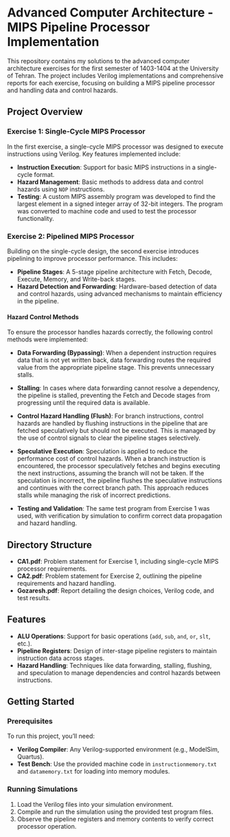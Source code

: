 # Advanced Computer Architecture - MIPS Pipeline Processor Implementation

This repository contains my solutions to the advanced computer architecture exercises for the first semester of 1403-1404 at the University of Tehran. The project includes Verilog implementations and comprehensive reports for each exercise, focusing on building a MIPS pipeline processor and handling data and control hazards.

## Project Overview

### Exercise 1: Single-Cycle MIPS Processor
In the first exercise, a single-cycle MIPS processor was designed to execute instructions using Verilog. Key features implemented include:
- **Instruction Execution**: Support for basic MIPS instructions in a single-cycle format.
- **Hazard Management**: Basic methods to address data and control hazards using `NOP` instructions.
- **Testing**: A custom MIPS assembly program was developed to find the largest element in a signed integer array of 32-bit integers. The program was converted to machine code and used to test the processor functionality.

### Exercise 2: Pipelined MIPS Processor
Building on the single-cycle design, the second exercise introduces pipelining to improve processor performance. This includes:
- **Pipeline Stages**: A 5-stage pipeline architecture with Fetch, Decode, Execute, Memory, and Write-back stages.
- **Hazard Detection and Forwarding**: Hardware-based detection of data and control hazards, using advanced mechanisms to maintain efficiency in the pipeline.
  
#### Hazard Control Methods
To ensure the processor handles hazards correctly, the following control methods were implemented:
  - **Data Forwarding (Bypassing)**: When a dependent instruction requires data that is not yet written back, data forwarding routes the required value from the appropriate pipeline stage. This prevents unnecessary stalls.
  - **Stalling**: In cases where data forwarding cannot resolve a dependency, the pipeline is stalled, preventing the Fetch and Decode stages from progressing until the required data is available.
  - **Control Hazard Handling (Flush)**: For branch instructions, control hazards are handled by flushing instructions in the pipeline that are fetched speculatively but should not be executed. This is managed by the use of control signals to clear the pipeline stages selectively.
  - **Speculative Execution**: Speculation is applied to reduce the performance cost of control hazards. When a branch instruction is encountered, the processor speculatively fetches and begins executing the next instructions, assuming the branch will not be taken. If the speculation is incorrect, the pipeline flushes the speculative instructions and continues with the correct branch path. This approach reduces stalls while managing the risk of incorrect predictions.

- **Testing and Validation**: The same test program from Exercise 1 was used, with verification by simulation to confirm correct data propagation and hazard handling.

## Directory Structure
- **CA1.pdf**: Problem statement for Exercise 1, including single-cycle MIPS processor requirements.
- **CA2.pdf**: Problem statement for Exercise 2, outlining the pipeline requirements and hazard handling.
- **Gozaresh.pdf**: Report detailing the design choices, Verilog code, and test results.

## Features
- **ALU Operations**: Support for basic operations (`add`, `sub`, `and`, `or`, `slt`, etc.).
- **Pipeline Registers**: Design of inter-stage pipeline registers to maintain instruction data across stages.
- **Hazard Handling**: Techniques like data forwarding, stalling, flushing, and speculation to manage dependencies and control hazards between instructions.

## Getting Started
### Prerequisites
To run this project, you’ll need:
- **Verilog Compiler**: Any Verilog-supported environment (e.g., ModelSim, Quartus).
- **Test Bench**: Use the provided machine code in `instructionmemory.txt` and `datamemory.txt` for loading into memory modules.

### Running Simulations
1. Load the Verilog files into your simulation environment.
2. Compile and run the simulation using the provided test program files.
3. Observe the pipeline registers and memory contents to verify correct processor operation.
